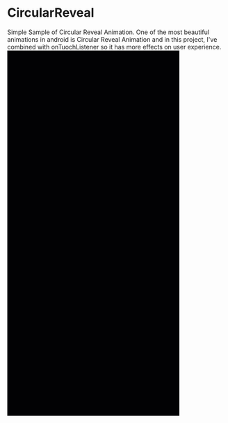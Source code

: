 # CircularReveal
Simple Sample of Circular Reveal Animation.
One of the most beautiful animations in android is Circular Reveal Animation and in this project, I've combined with onTuochListener so it has more 
effects on user experience.
![](Circular.gif)
